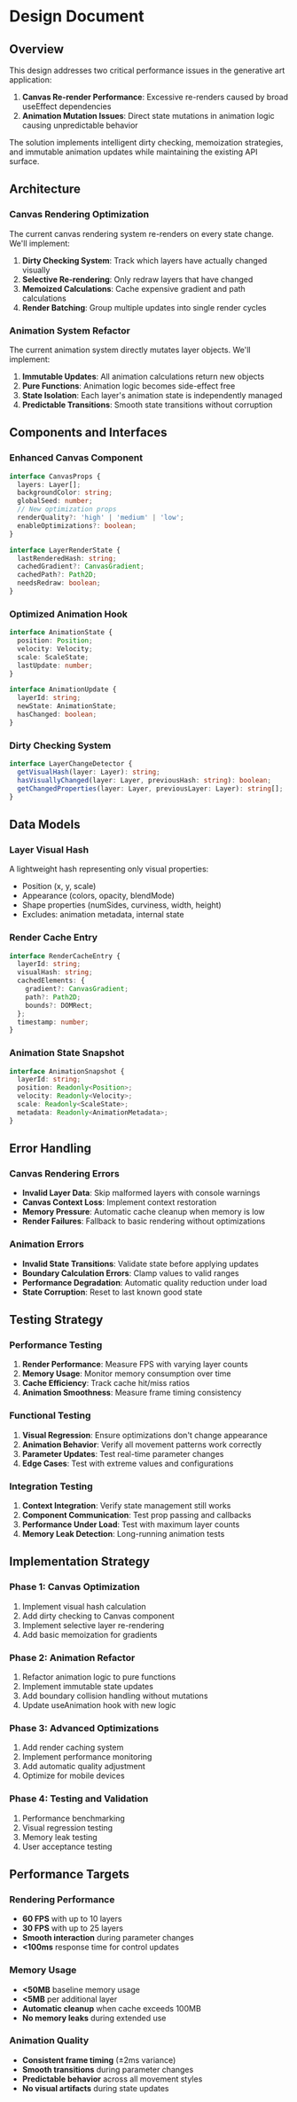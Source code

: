 # Design Document

## Overview

This design addresses two critical performance issues in the generative art application:
1. **Canvas Re-render Performance**: Excessive re-renders caused by broad useEffect dependencies
2. **Animation Mutation Issues**: Direct state mutations in animation logic causing unpredictable behavior

The solution implements intelligent dirty checking, memoization strategies, and immutable animation updates while maintaining the existing API surface.

## Architecture

### Canvas Rendering Optimization

The current canvas rendering system re-renders on every state change. We'll implement:

1. **Dirty Checking System**: Track which layers have actually changed visually
2. **Selective Re-rendering**: Only redraw layers that have changed
3. **Memoized Calculations**: Cache expensive gradient and path calculations
4. **Render Batching**: Group multiple updates into single render cycles

### Animation System Refactor

The current animation system directly mutates layer objects. We'll implement:

1. **Immutable Updates**: All animation calculations return new objects
2. **Pure Functions**: Animation logic becomes side-effect free
3. **State Isolation**: Each layer's animation state is independently managed
4. **Predictable Transitions**: Smooth state transitions without corruption

## Components and Interfaces

### Enhanced Canvas Component

```typescript
interface CanvasProps {
  layers: Layer[];
  backgroundColor: string;
  globalSeed: number;
  // New optimization props
  renderQuality?: 'high' | 'medium' | 'low';
  enableOptimizations?: boolean;
}

interface LayerRenderState {
  lastRenderedHash: string;
  cachedGradient?: CanvasGradient;
  cachedPath?: Path2D;
  needsRedraw: boolean;
}
```

### Optimized Animation Hook

```typescript
interface AnimationState {
  position: Position;
  velocity: Velocity;
  scale: ScaleState;
  lastUpdate: number;
}

interface AnimationUpdate {
  layerId: string;
  newState: AnimationState;
  hasChanged: boolean;
}
```

### Dirty Checking System

```typescript
interface LayerChangeDetector {
  getVisualHash(layer: Layer): string;
  hasVisuallyChanged(layer: Layer, previousHash: string): boolean;
  getChangedProperties(layer: Layer, previousLayer: Layer): string[];
}
```

## Data Models

### Layer Visual Hash
A lightweight hash representing only visual properties:
- Position (x, y, scale)
- Appearance (colors, opacity, blendMode)
- Shape properties (numSides, curviness, width, height)
- Excludes: animation metadata, internal state

### Render Cache Entry
```typescript
interface RenderCacheEntry {
  layerId: string;
  visualHash: string;
  cachedElements: {
    gradient?: CanvasGradient;
    path?: Path2D;
    bounds?: DOMRect;
  };
  timestamp: number;
}
```

### Animation State Snapshot
```typescript
interface AnimationSnapshot {
  layerId: string;
  position: Readonly<Position>;
  velocity: Readonly<Velocity>;
  scale: Readonly<ScaleState>;
  metadata: Readonly<AnimationMetadata>;
}
```

## Error Handling

### Canvas Rendering Errors
- **Invalid Layer Data**: Skip malformed layers with console warnings
- **Canvas Context Loss**: Implement context restoration
- **Memory Pressure**: Automatic cache cleanup when memory is low
- **Render Failures**: Fallback to basic rendering without optimizations

### Animation Errors
- **Invalid State Transitions**: Validate state before applying updates
- **Boundary Calculation Errors**: Clamp values to valid ranges
- **Performance Degradation**: Automatic quality reduction under load
- **State Corruption**: Reset to last known good state

## Testing Strategy

### Performance Testing
1. **Render Performance**: Measure FPS with varying layer counts
2. **Memory Usage**: Monitor memory consumption over time
3. **Cache Efficiency**: Track cache hit/miss ratios
4. **Animation Smoothness**: Measure frame timing consistency

### Functional Testing
1. **Visual Regression**: Ensure optimizations don't change appearance
2. **Animation Behavior**: Verify all movement patterns work correctly
3. **Parameter Updates**: Test real-time parameter changes
4. **Edge Cases**: Test with extreme values and configurations

### Integration Testing
1. **Context Integration**: Verify state management still works
2. **Component Communication**: Test prop passing and callbacks
3. **Performance Under Load**: Test with maximum layer counts
4. **Memory Leak Detection**: Long-running animation tests

## Implementation Strategy

### Phase 1: Canvas Optimization
1. Implement visual hash calculation
2. Add dirty checking to Canvas component
3. Implement selective layer re-rendering
4. Add basic memoization for gradients

### Phase 2: Animation Refactor
1. Refactor animation logic to pure functions
2. Implement immutable state updates
3. Add boundary collision handling without mutations
4. Update useAnimation hook with new logic

### Phase 3: Advanced Optimizations
1. Add render caching system
2. Implement performance monitoring
3. Add automatic quality adjustment
4. Optimize for mobile devices

### Phase 4: Testing and Validation
1. Performance benchmarking
2. Visual regression testing
3. Memory leak testing
4. User acceptance testing

## Performance Targets

### Rendering Performance
- **60 FPS** with up to 10 layers
- **30 FPS** with up to 25 layers
- **Smooth interaction** during parameter changes
- **<100ms** response time for control updates

### Memory Usage
- **<50MB** baseline memory usage
- **<5MB** per additional layer
- **Automatic cleanup** when cache exceeds 100MB
- **No memory leaks** during extended use

### Animation Quality
- **Consistent frame timing** (±2ms variance)
- **Smooth transitions** during parameter changes
- **Predictable behavior** across all movement styles
- **No visual artifacts** during state updates